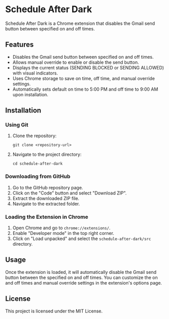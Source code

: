 # Schedule After Dark

Schedule After Dark is a Chrome extension that disables the Gmail send button between specified on and off times.

## Features

- Disables the Gmail send button between specified on and off times.
- Allows manual override to enable or disable the send button.
- Displays the current status (SENDING BLOCKED or SENDING ALLOWED) with visual indicators.
- Uses Chrome storage to save on time, off time, and manual override settings.
- Automatically sets default on time to 5:00 PM and off time to 9:00 AM upon installation.

## Installation

### Using Git

1. Clone the repository:

   ```
   git clone <repository-url>
   ```

2. Navigate to the project directory:

   ```
   cd schedule-after-dark
   ```

### Downloading from GitHub

1. Go to the GitHub repository page.
2. Click on the "Code" button and select "Download ZIP".
3. Extract the downloaded ZIP file.
4. Navigate to the extracted folder.

### Loading the Extension in Chrome

1. Open Chrome and go to `chrome://extensions/`.
2. Enable "Developer mode" in the top right corner.
3. Click on "Load unpacked" and select the `schedule-after-dark/src` directory.

## Usage

Once the extension is loaded, it will automatically disable the Gmail send button between the specified on and off times. You can customize the on and off times and manual override settings in the extension's options page.

## License

This project is licensed under the MIT License.
